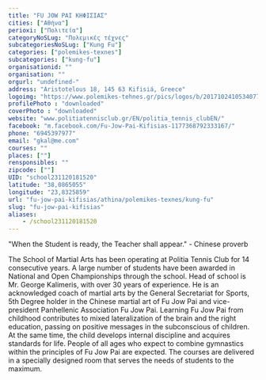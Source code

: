 ```yaml
---
title: "FU JOW PAI ΚΗΦΙΣΙΑΣ"
cities: ["Αθήνα"]
perioxi: ["Πολιτεία"]
categoryNoSLug: "Πολεμικές τέχνες"
subcategoriesNoSLug: ["Kung Fu"]
categories: ["polemikes-texnes"]
subcategories: ["kung-fu"]
organisationid: ""
organisation: ""
orgurl: "undefined-"
address: "Aristotelous 18, 145 63 Kifisiá, Greece"
logoimg: "https://www.polemikes-tehnes.gr/pics/logos/b/20171024105340778.jpg"
profilePhoto : "downloaded"
coverPhoto : "downloaded"
website: "www.politiatennisclub.gr/EN/politia_tennis_clubEN/"
facebook: "m.facebook.com/Fu-Jow-Pai-Kifisias-1177368792333167/"
phone: "6945397977"
email: "gkal@me.com"
courses: ""
places: [""]
rensponsibles: ""
zipcode: [""]
UID: "school231120181520"
latitude: "38,0865055"
longitude: "23,8325859"
url: "fu-jow-pai-kifisias/athina/polemikes-texnes/kung-fu"
slug: "fu-jow-pai-kifisias"
aliases:
    - /school231120181520
---
```



&quot;When the Student is ready, the Teacher shall appear.&quot; - Chinese proverb

The School of Martial Arts has been operating at Politia Tennis Club for 14 consecutive years. A large number of students have been awarded in National and Open Championships through the school. Head of school is Mr. George Kalimeris, with over 30 years of experience. He is an acknowledged coach of martial arts by the General Secretariat for Sports, 5th Degree holder in the Chinese martial art of Fu Jow Pai and vice-president Panhellenic Association Fu Jow Pai. Learning Fu Jow Pai from childhood contributes to mixed lateralization of the brain and the right education, passing on positive messages in the subconscious of children. At the same time, the child develops internal discipline and acquires standards for life. People of all ages who expect to combine gymnastics within the principles of Fu Jow Pai are expected. The courses are delivered in a specially designed room that serves the needs of students to the maximum.